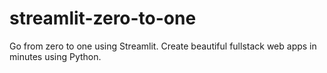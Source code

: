 # streamlit-zero-to-one
Go from zero to one using Streamlit. Create beautiful fullstack web apps in minutes using Python.
